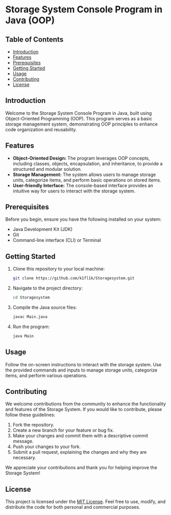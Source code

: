 # Storage System Console Program in Java (OOP)

## Table of Contents
- [Introduction](#introduction)
- [Features](#features)
- [Prerequisites](#prerequisites)
- [Getting Started](#getting-started)
- [Usage](#usage)
- [Contributing](#contributing)
- [License](#license)

## Introduction

Welcome to the Storage System Console Program in Java, built using Object-Oriented Programming (OOP). This program serves as a basic storage management system, demonstrating OOP principles to enhance code organization and reusability.

## Features

- **Object-Oriented Design:** The program leverages OOP concepts, including classes, objects, encapsulation, and inheritance, to provide a structured and modular solution.
- **Storage Management:** The system allows users to manage storage units, categorize items, and perform basic operations on stored items.
- **User-friendly Interface:** The console-based interface provides an intuitive way for users to interact with the storage system.

## Prerequisites

Before you begin, ensure you have the following installed on your system:

- Java Development Kit (JDK)
- Git
- Command-line interface (CLI) or Terminal

## Getting Started

1. Clone this repository to your local machine:

   ```bash
   git clone https://github.com/k1fl1k/Storagesystem.git
   ```

2. Navigate to the project directory:

   ```bash
   cd Storagesystem
   ```

3. Compile the Java source files:

   ```bash
   javac Main.java
   ```

4. Run the program:

   ```bash
   java Main
   ```

## Usage

Follow the on-screen instructions to interact with the storage system. Use the provided commands and inputs to manage storage units, categorize items, and perform various operations.

## Contributing

We welcome contributions from the community to enhance the functionality and features of the Storage System. If you would like to contribute, please follow these guidelines:

1. Fork the repository.
2. Create a new branch for your feature or bug fix.
3. Make your changes and commit them with a descriptive commit message.
4. Push your changes to your fork.
5. Submit a pull request, explaining the changes and why they are necessary.

We appreciate your contributions and thank you for helping improve the Storage System!

## License

This project is licensed under the [MIT License](LICENSE). Feel free to use, modify, and distribute the code for both personal and commercial purposes.
